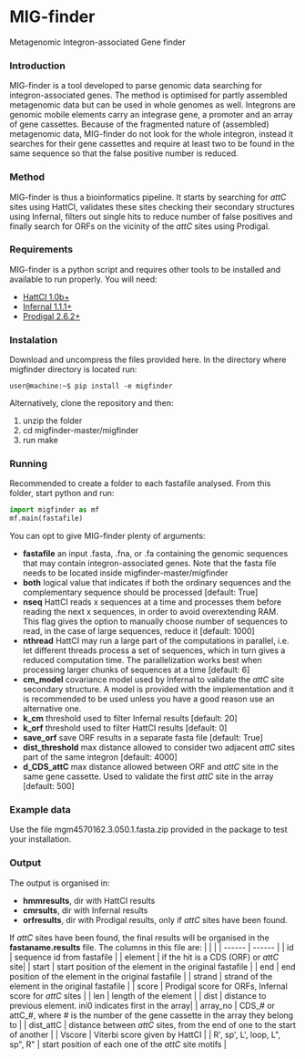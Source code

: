 # MIG-finder
Metagenomic Integron-associated Gene finder

### Introduction
MIG-finder is a tool developed to parse genomic data searching for integron-associated genes. The method is optimised for partly assembled metagenomic data but can be used in whole genomes as well. Integrons are genomic mobile elements carry an integrase gene, a promoter and an array of gene cassettes. Because of the fragmented nature of (assembled) metagenomic data, MIG-finder do not look for the whole integron, instead it searches for their gene cassettes and require at least two to be found in the same sequence so that the false positive number is reduced.

### Method
MIG-finder is thus a bioinformatics pipeline. It starts by searching for *attC* sites using HattCI, validates these sites checking their secondary structures using Infernal, filters out single hits to reduce number of false positives and finally search for ORFs on the vicinity of the *attC* sites using Prodigal.

### Requirements
MIG-finder is a python script and requires other tools to be installed and available to run properly. You will need:

* [HattCI 1.0b+](http://github.com/maribuon/HattCI)
* [Infernal 1.1.1+](http://eddylab.org/infernal/)
* [Prodigal 2.6.2+](http://github.com/hyattpd/Prodigal)

### Instalation
Download and uncompress the files provided here. In the directory where migfinder directory is located run: 
```console
user@machine:~$ pip install -e migfinder
```

Alternatively, clone the repository and then:

1. unzip the folder
2. cd migfinder-master/migfinder
3. run make

### Running
Recommended to create a folder to each fastafile analysed. From this folder, start python and run:
```python
import migfinder as mf
mf.main(fastafile)
```

You can opt to give MIG-finder plenty of arguments:
* **fastafile**   an input .fasta, .fna, or .fa containing the genomic sequences that may contain integron-associated genes. Note that the fasta file needs to be located inside migfinder-master/migfinder  
* **both**        logical value that indicates if both the ordinary sequences and the complementary sequence should be processed \[default: True\]
* **nseq**        HattCI reads x sequences at a time and processes them before reading the next x sequences, in order to avoid overextending RAM. This flag gives the option to manually choose number of sequences to read, in the case of large sequences, reduce it \[default: 1000\]
* **nthread**     HattCI may run a large part of the computations in parallel, i.e. let different threads process a set of sequences, which in turn gives a reduced computation time. The parallelization works best when processing larger chunks of sequences at a time \[default: 6\]
* **cm_model**    covariance model used by Infernal to validate the *attC* site secondary structure. A model is provided with the implementation and it is recommended to be used unless you have a good reason use an alternative one.
* **k_cm**        threshold used to filter Infernal results \[default: 20\]
* **k_orf**       threshold used to filter HattCI results \[default: 0\]
* **save_orf**    save ORF results in a separate fasta file \[default: True\]
* **dist_threshold** max distance allowed to consider two adjacent *attC* sites part of the same integron \[default: 4000\]
* **d_CDS_attC**  max distance allowed between ORF and *attC* site in the same gene cassette. Used to validate the first *attC* site in the array \[default: 500\]

### Example data
Use the file mgm4570162.3.050.1.fasta.zip provided in the package to test your installation.

### Output
The output is organised in:

* **hmmresults**, dir with HattCI results
* **cmrsults**, dir with Infernal results
* **orfresults**, dir with Prodigal results, only if *attC* sites have been found.

If *attC* sites have been found, the final results will be organised in the **fastaname.results** file. The columns in this file are:
|                |        |
| ------         | ------ |
| id             | sequence id from fastafile |
| element        | if the hit is a CDS (ORF) or *attC* site|
| start          | start position of the element in the original fastafile |
| end            | end position of the element in the original fastafile |
| strand         | strand of the element in the original fastafile |
| score          | Prodigal score for ORFs, Infernal score for *attC* sites | 
| len            | length of the element |
| dist           | distance to previous element. ini0 indicates first in the array|
| array_no       | CDS_# or attC_#, where # is the number of the gene cassette in the array they belong to |
| dist_attC      | distance between *attC* sites, from the end of one to the start of another |
| Vscore         | Viterbi score given by HattCI |
| R', sp', L', loop, L", sp", R" | start position of each one of the *attC* site motifs |
